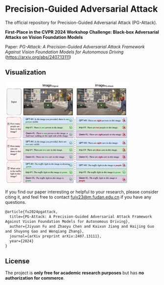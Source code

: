 # Precision-Guided Adversarial Attack

The official repository for Precision-Guided Adversarial Attack (PG-Attack).

**First-Place in the CVPR 2024 Workshop Challenge: Black-box Adversarial Attacks on Vision Foundation Models** 


Paper: *PG-Attack: A Precision-Guided Adversarial Attack Framework Against Vision Foundation Models for Autonomous Driving* (https://arxiv.org/abs/2407.13111)




## Visualization
<p align="left">
    <img src="./img/vis.png" width=80%\>
</p>

If you find our paper interesting or helpful to your research, please consider citing it, and feel free to contact fujy23@m.fudan.edu.cn if you have any questions.
```
@article{fu2024pgattack,
  title={PG-Attack: A Precision-Guided Adversarial Attack Framework Against Vision Foundation Models for Autonomous Driving}, 
  author={Jiyuan Fu and Zhaoyu Chen and Kaixun Jiang and Haijing Guo and Shuyong Gao and Wenqiang Zhang},
  journal={arXiv preprint arXiv:2407.13111},
  year={2024}
}
```

## License

The project is **only free for academic research purposes** but has **no authorization for commerce**. 

